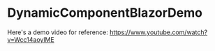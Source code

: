 # DynamicComponentBlazorDemo

Here's a demo video for reference:
https://www.youtube.com/watch?v=Wcc14aoylME
